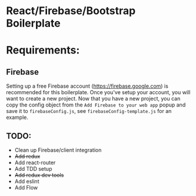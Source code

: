 React/Firebase/Bootstrap Boilerplate
====================================

Requirements:
=============

## Firebase
Setting up a free Firebase account (https://firebase.google.com) is recommended for this boilerplate. Once you've setup your account, you will want to create a new project. Now that you have a new project, you can copy the config object from the `Add Firebase to your web app` popup and save it to `firebaseConfig.js`, see `firebaseConfig-template.js` for an example.

## TODO:

* Clean up Firebase/client integration
* ~~Add redux~~
* Add react-router
* Add TDD setup
* ~~Add redux dev tools~~
* Add eslint
* Add Flow
